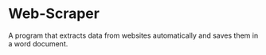 # Web-Scraper
A program that extracts data from websites automatically and saves them in a word document.
